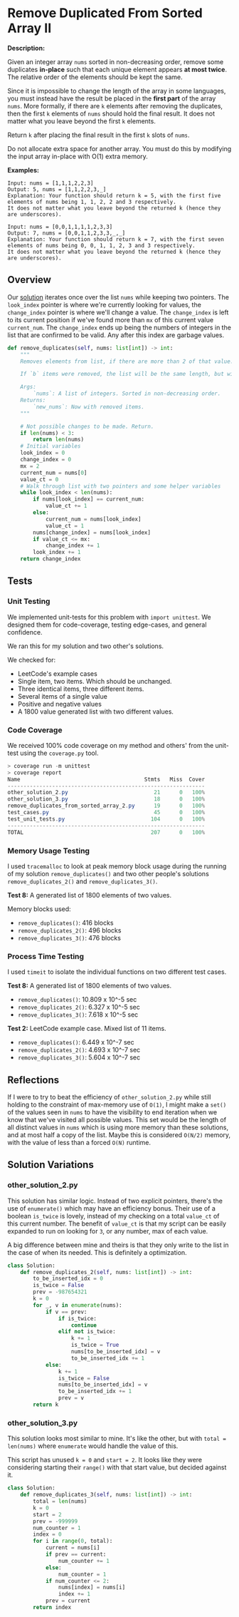 # Remove Duplicated From Sorted Array II

**Description:**

Given an integer array `nums` sorted in non-decreasing order, remove some duplicates **in-place** such that each unique element appears **at most twice**. The relative order of the elements should be kept the same.

Since it is impossible to change the length of the array in some languages, you must instead have the result be placed in the **first part** of the array `nums`. More formally, if there are `k` elements after removing the duplicates, then the first `k` elements of `nums` should hold the final result. It does not matter what you leave beyond the first `k` elements.

Return `k` after placing the final result in the first `k` slots of `nums`.

Do not allocate extra space for another array. You must do this by modifying the input array in-place with O(1) extra memory.

**Examples:**

```text
Input: nums = [1,1,1,2,2,3]
Output: 5, nums = [1,1,2,2,3,_]
Explanation: Your function should return k = 5, with the first five elements of nums being 1, 1, 2, 2 and 3 respectively.
It does not matter what you leave beyond the returned k (hence they are underscores).

Input: nums = [0,0,1,1,1,1,2,3,3]
Output: 7, nums = [0,0,1,1,2,3,3,_,_]
Explanation: Your function should return k = 7, with the first seven elements of nums being 0, 0, 1, 1, 2, 3 and 3 respectively.
It does not matter what you leave beyond the returned k (hence they are underscores).
```

## Overview

Our [solution](https://github.com/bmmurthum/LeetCode-Problems/blob/master/Medium/Remove-Duplicates-From-Sorted-Array-2/remove_duplicates_from_sorted_array_2.py) iterates once over the list `nums` while keeping two pointers. The `look_index` pointer is where we're currently looking for values, the `change_index` pointer is where we'll change a value. The `change_index` is left to its current position if we've found more than `mx` of this current value `current_num`. The `change_index` ends up being the numbers of integers in the list that are confirmed to be valid. Any after this index are garbage values.

```python
def remove_duplicates(self, nums: list[int]) -> int:
    """
    Removes elements from list, if there are more than 2 of that value. Keeps in relative order, handles in-place.

    If `b` items were removed, the list will be the same length, but with garbage values in the last `b` spaces.

    Args:
        `nums`: A list of integers. Sorted in non-decreasing order.
    Returns:
        `new_nums`: Now with removed items.
    """

    # Not possible changes to be made. Return.
    if len(nums) < 3:
        return len(nums)
    # Initial variables
    look_index = 0
    change_index = 0
    mx = 2
    current_num = nums[0]
    value_ct = 0
    # Walk through list with two pointers and some helper variables
    while look_index < len(nums):
        if nums[look_index] == current_num:
            value_ct += 1
        else:
            current_num = nums[look_index]
            value_ct = 1
        nums[change_index] = nums[look_index]
        if value_ct <= mx:
            change_index += 1
        look_index += 1
    return change_index
```

## Tests

### Unit Testing

We implemented unit-tests for this problem with `import unittest`. We designed them for code-coverage, testing edge-cases, and general confidence.

We ran this for my solution and two other's solutions.

We checked for:

- LeetCode's example cases
- Single item, two items. Which should be unchanged.
- Three identical items, three different items.
- Several items of a single value
- Positive and negative values
- A 1800 value generated list with two different values.

### Code Coverage

We received 100% code coverage on my method and others' from the unit-test using the `coverage.py` tool.

```PowerShell
> coverage run -m unittest
> coverage report
Name                                       Stmts   Miss  Cover
--------------------------------------------------------------
other_solution_2.py                           21      0   100%
other_solution_3.py                           18      0   100%
remove_duplicates_from_sorted_array_2.py      19      0   100%
test_cases.py                                 45      0   100%
test_unit_tests.py                           104      0   100%
--------------------------------------------------------------
TOTAL                                        207      0   100%
```

### Memory Usage Testing

I used `tracemalloc` to look at peak memory block usage during the running of my solution `remove_duplicates()` and two other people's solutions `remove_duplicates_2()` and `remove_duplicates_3()`.

**Test 8:** A generated list of 1800 elements of two values.

Memory blocks used:

- `remove_duplicates()`: 416 blocks
- `remove_duplicates_2()`: 496 blocks
- `remove_duplicates_3()`: 476 blocks

### Process Time Testing

I used `timeit` to isolate the individual functions on two different test cases.

**Test 8:** A generated list of 1800 elements of two values.

- `remove_duplicates()`: 10.809 x 10^-5 sec
- `remove_duplicates_2()`: 6.327 x 10^-5 sec
- `remove_duplicates_3()`: 7.618 x 10^-5 sec

**Test 2:** LeetCode example case. Mixed list of 11 items.

- `remove_duplicates()`: 6.449 x 10^-7 sec
- `remove_duplicates_2()`: 4.693 x 10^-7 sec
- `remove_duplicates_3()`: 5.604 x 10^-7 sec

## Reflections

If I were to try to beat the efficiency of `other_solution_2.py` while still holding to the constraint of max-memory use of `O(1)`, I might make a `set()` of the values seen in `nums` to have the visibility to end iteration when we know that we've visited all possible values. This set would be the length of all distinct values in `nums` which is using more memory than these solutions, and at most half a copy of the list. Maybe this is considered `O(N/2)` memory, with the value of less than a forced `O(N)` runtime.

## Solution Variations

### other_solution_2.py

This solution has similar logic. Instead of two explicit pointers, there's the use of `enumerate()` which may have an efficiency bonus. Their use of a boolean `is_twice` is lovely, instead of my checking on a total `value_ct` of this current number. The benefit of `value_ct` is that my script can be easily expanded to run on looking for `3`, or any number, max of each value.

A big difference between mine and theirs is that they only write to the list in the case of when its needed. This is definitely a optimization.

```python
class Solution:
    def remove_duplicates_2(self, nums: list[int]) -> int:
        to_be_inserted_idx = 0
        is_twice = False
        prev = -987654321
        k = 0
        for _, v in enumerate(nums):
            if v == prev:
                if is_twice:
                    continue
                elif not is_twice:
                    k += 1
                    is_twice = True
                    nums[to_be_inserted_idx] = v
                    to_be_inserted_idx += 1
            else:
                k += 1
                is_twice = False
                nums[to_be_inserted_idx] = v
                to_be_inserted_idx += 1
                prev = v
        return k
```

### other_solution_3.py

This solution looks most similar to mine. It's like the other, but with `total = len(nums)` where `enumerate` would handle the value of this.

This script has unused `k = 0` and `start = 2`. It looks like they were considering starting their `range()` with that start value, but decided against it.

```python
class Solution:
    def remove_duplicates_3(self, nums: list[int]) -> int:
        total = len(nums)
        k = 0
        start = 2
        prev = -999999
        num_counter = 1
        index = 0
        for i in range(0, total):
            current = nums[i]
            if prev == current:
                num_counter += 1
            else:
                num_counter = 1
            if num_counter <= 2:
                nums[index] = nums[i]
                index += 1
            prev = current
        return index
```
